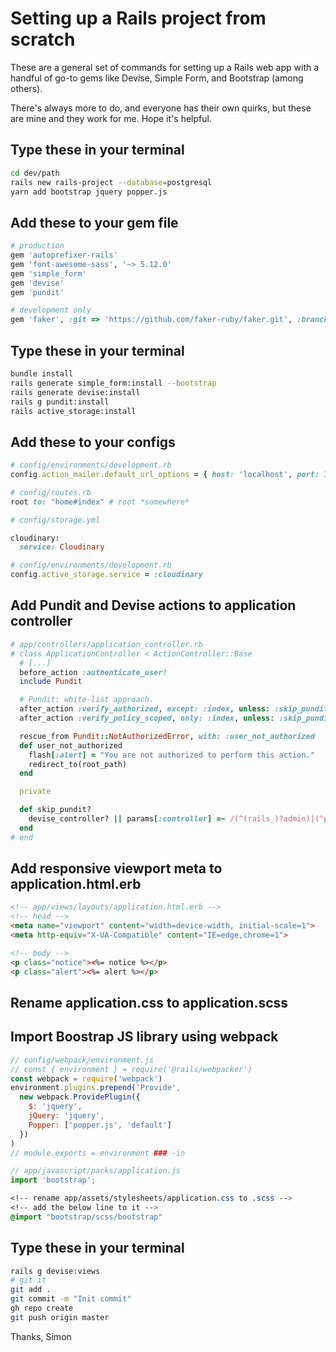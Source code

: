 # Setting up a Rails project from scratch

These are a general set of commands for setting up a Rails web app with a handful of go-to gems like Devise, Simple Form, and Bootstrap (among others).

There's always more to do, and everyone has their own quirks, but these are mine and they work for me. Hope it's helpful.

## Type these in your terminal
```bash
cd dev/path
rails new rails-project --database=postgresql
yarn add bootstrap jquery popper.js
```
## Add these to your gem file
```ruby
# production
gem 'autoprefixer-rails'
gem 'font-awesome-sass', '~> 5.12.0'
gem 'simple_form'
gem 'devise'
gem 'pundit'

# development only
gem 'faker', :git => 'https://github.com/faker-ruby/faker.git', :branch => 'master'
```
## Type these in your terminal
```bash
bundle install
rails generate simple_form:install --bootstrap
rails generate devise:install
rails g pundit:install
rails active_storage:install
```

## Add these to your configs
```ruby
# config/environments/development.rb
config.action_mailer.default_url_options = { host: 'localhost', port: 3000 }

# config/routes.rb
root to: "home#index" # root *somewhere*
```

```ruby
# config/storage.yml

cloudinary:
  service: Cloudinary

# config/environments/development.rb
config.active_storage.service = :cloudinary
```

## Add Pundit and Devise actions to application controller
```ruby
# app/controllers/application_controller.rb
# class ApplicationController < ActionController::Base
  # [...]
  before_action :authenticate_user!
  include Pundit

  # Pundit: white-list approach.
  after_action :verify_authorized, except: :index, unless: :skip_pundit?
  after_action :verify_policy_scoped, only: :index, unless: :skip_pundit?

  rescue_from Pundit::NotAuthorizedError, with: :user_not_authorized
  def user_not_authorized
    flash[:alert] = "You are not authorized to perform this action."
    redirect_to(root_path)
  end

  private

  def skip_pundit?
    devise_controller? || params[:controller] =~ /(^(rails_)?admin)|(^pages$)/
  end
# end
```

## Add responsive viewport meta to application.html.erb
```html
<!-- app/views/layouts/application.html.erb -->
<!-- head -->
<meta name="viewport" content="width=device-width, initial-scale=1">
<meta http-equiv="X-UA-Compatible" content="IE=edge,chrome=1">

<!-- body -->
<p class="notice"><%= notice %></p>
<p class="alert"><%= alert %></p>
```
## Rename application.css to application.scss

##  Import Boostrap JS library using webpack
```javascript
// config/webpack/environment.js
// const { environment } = require('@rails/webpacker')
const webpack = require('webpack')
environment.plugins.prepend('Provide',
  new webpack.ProvidePlugin({
    $: 'jquery',
    jQuery: 'jquery',
    Popper: ['popper.js', 'default']
  })
)
// module.exports = environment ### -in
```

```javascript
// app/javascript/packs/application.js
import 'bootstrap';
```

```css
<!-- rename app/assets/stylesheets/application.css to .scss -->
<!-- add the below line to it -->
@import "bootstrap/scss/bootstrap"
```

## Type these in your terminal
```bash
rails g devise:views
# git it
git add .
git commit -m "Init commit"
gh repo create
git push origin master
```

Thanks,
Simon
